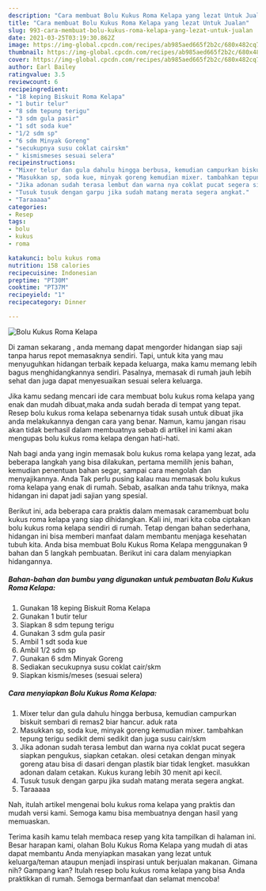 ```yaml
---
description: "Cara membuat Bolu Kukus Roma Kelapa yang lezat Untuk Jualan"
title: "Cara membuat Bolu Kukus Roma Kelapa yang lezat Untuk Jualan"
slug: 993-cara-membuat-bolu-kukus-roma-kelapa-yang-lezat-untuk-jualan
date: 2021-03-25T03:19:30.862Z
image: https://img-global.cpcdn.com/recipes/ab985aed665f2b2c/680x482cq70/bolu-kukus-roma-kelapa-foto-resep-utama.jpg
thumbnail: https://img-global.cpcdn.com/recipes/ab985aed665f2b2c/680x482cq70/bolu-kukus-roma-kelapa-foto-resep-utama.jpg
cover: https://img-global.cpcdn.com/recipes/ab985aed665f2b2c/680x482cq70/bolu-kukus-roma-kelapa-foto-resep-utama.jpg
author: Earl Bailey
ratingvalue: 3.5
reviewcount: 6
recipeingredient:
- "18 keping Biskuit Roma Kelapa"
- "1 butir telur"
- "8 sdm tepung terigu"
- "3 sdm gula pasir"
- "1 sdt soda kue"
- "1/2 sdm sp"
- "6 sdm Minyak Goreng"
- "secukupnya susu coklat cairskm"
- " kismismeses sesuai selera"
recipeinstructions:
- "Mixer telur dan gula dahulu hingga berbusa, kemudian campurkan biskuit sembari di remas2 biar hancur. aduk rata"
- "Masukkan sp, soda kue, minyak goreng kemudian mixer. tambahkan tepung terigu sedikit demi sedikit dan juga susu cair/skm"
- "Jika adonan sudah terasa lembut dan warna nya coklat pucat segera siapkan pengukus, siapkan cetakan. olesi cetakan dengan minyak goreng atau bisa di dasari dengan plastik biar tidak lengket. masukkan adonan dalam cetakan. Kukus kurang lebih 30 menit api kecil."
- "Tusuk tusuk dengan garpu jika sudah matang merata segera angkat."
- "Taraaaaa"
categories:
- Resep
tags:
- bolu
- kukus
- roma

katakunci: bolu kukus roma 
nutrition: 158 calories
recipecuisine: Indonesian
preptime: "PT30M"
cooktime: "PT37M"
recipeyield: "1"
recipecategory: Dinner

---
```



![Bolu Kukus Roma Kelapa](https://img-global.cpcdn.com/recipes/ab985aed665f2b2c/680x482cq70/bolu-kukus-roma-kelapa-foto-resep-utama.jpg)

Di zaman  sekarang , anda memang dapat mengorder hidangan siap saji tanpa harus repot memasaknya sendiri. Tapi, untuk kita yang mau menyuguhkan hidangan terbaik kepada keluarga, maka kamu memang lebih bagus menghidangkannya sendiri. Pasalnya, memasak di rumah jauh lebih sehat dan juga dapat menyesuaikan sesuai selera keluarga.

Jika kamu sedang mencari ide cara membuat bolu kukus roma kelapa yang enak dan mudah dibuat,maka anda sudah berada di tempat yang tepat. Resep bolu kukus roma kelapa  sebenarnya tidak susah untuk dibuat jika anda melakukannya dengan cara yang benar. Namun, kamu jangan risau akan tidak berhasil dalam membuatnya 
sebab di artikel ini kami akan mengupas bolu kukus roma kelapa dengan hati-hati.  



Nah bagi anda yang ingin memasak bolu kukus roma kelapa yang lezat, ada beberapa langkah yang bisa dilakukan, pertama memilih jenis bahan, kemudian penentuan bahan segar, sampai cara mengolah dan menyajikannya. Anda Tak perlu pusing kalau mau memasak bolu kukus roma kelapa yang enak di rumah. Sebab, asalkan anda  tahu triknya, maka hidangan ini dapat jadi sajian yang spesial.

Berikut ini, ada beberapa cara praktis  dalam memasak caramembuat bolu kukus roma kelapa yang siap dihidangkan. Kali ini, mari kita coba ciptakan bolu kukus roma kelapa sendiri di rumah. Tetap dengan bahan sederhana, hidangan ini bisa memberi manfaat dalam membantu menjaga kesehatan tubuh kita. Anda bisa membuat Bolu Kukus Roma Kelapa menggunakan 9 bahan dan 5 langkah pembuatan. Berikut ini cara dalam menyiapkan hidangannya.

<!--inarticleads1-->

##### Bahan-bahan dan bumbu yang digunakan untuk pembuatan Bolu Kukus Roma Kelapa:

1. Gunakan 18 keping Biskuit Roma Kelapa
1. Gunakan 1 butir telur
1. Siapkan 8 sdm tepung terigu
1. Gunakan 3 sdm gula pasir
1. Ambil 1 sdt soda kue
1. Ambil 1/2 sdm sp
1. Gunakan 6 sdm Minyak Goreng
1. Sediakan secukupnya susu coklat cair/skm
1. Siapkan  kismis/meses (sesuai selera)




<!--inarticleads2-->

##### Cara menyiapkan Bolu Kukus Roma Kelapa:

1. Mixer telur dan gula dahulu hingga berbusa, kemudian campurkan biskuit sembari di remas2 biar hancur. aduk rata
1. Masukkan sp, soda kue, minyak goreng kemudian mixer. tambahkan tepung terigu sedikit demi sedikit dan juga susu cair/skm
1. Jika adonan sudah terasa lembut dan warna nya coklat pucat segera siapkan pengukus, siapkan cetakan. olesi cetakan dengan minyak goreng atau bisa di dasari dengan plastik biar tidak lengket. masukkan adonan dalam cetakan. Kukus kurang lebih 30 menit api kecil.
1. Tusuk tusuk dengan garpu jika sudah matang merata segera angkat.
1. Taraaaaa




Nah, itulah artikel mengenai  bolu kukus roma kelapa  yang praktis dan mudah versi kami. Semoga kamu bisa membuatnya dengan hasil yang memuaskan. 

Terima kasih kamu telah membaca resep yang kita tampilkan di halaman ini. Besar harapan kami, olahan  Bolu Kukus Roma Kelapa yang mudah di atas dapat membantu Anda menyiapkan masakan yang lezat untuk keluarga/teman ataupun menjadi inspirasi untuk berjualan makanan. Gimana nih? Gampang kan? Itulah resep bolu kukus roma kelapa yang bisa Anda praktikkan di rumah. Semoga bermanfaat dan selamat mencoba!

